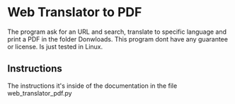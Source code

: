 # Web Translator to PDF

The program ask for an URL and search, translate to specific language and print a PDF
in the folder Donwloads. This program dont have any guarantee or license. Is just tested in
Linux.

## Instructions

The instructions it's inside of the documentation in the file web_translator_pdf.py
